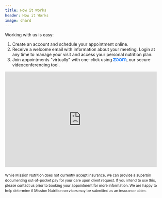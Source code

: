 ```yaml
---
title: How it Works
header: How it Works
image: chard
---
```


Working with us is easy:

1. Create an account and schedule your appointment online.
2. Receive a welcome email with information about your meeting. Login at any time to manage your visit and access your personal nutrition plan.
3. Join appointments "virtually" with one-click using [<img src="/images/zoom.png" height="10px">](https://www.zoom.us/join), our secure videoconferencing tool.

<iframe width="500" height="315" src="https://www.youtube.com/embed/LzhIdpRjiFM" frameborder="0" allowfullscreen></iframe>

<small>While Mission Nutrition does not currently accept insurance, we can provide a superbill documenting out-of-pocket pay for your care upon client request. If you intend to use this, please contact us prior to booking your appointment for more information. We are happy to help determine if Mission Nutrition services may be submitted as an insurance claim.</small>
